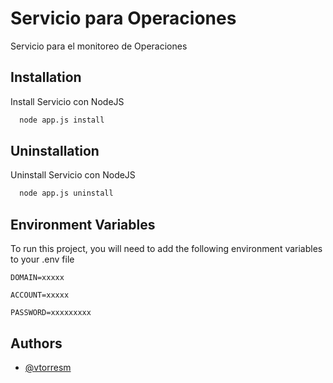 
# Servicio para Operaciones

Servicio para el monitoreo de Operaciones


## Installation

Install Servicio con NodeJS

```bash
  node app.js install
```

## Uninstallation

Uninstall Servicio con NodeJS

```bash
  node app.js uninstall
```

## Environment Variables

To run this project, you will need to add the following environment variables to your .env file

`DOMAIN=xxxxx`

`ACCOUNT=xxxxx`

`PASSWORD=xxxxxxxxx`


## Authors

- [@vtorresm](https://github.com/vtorresm)


